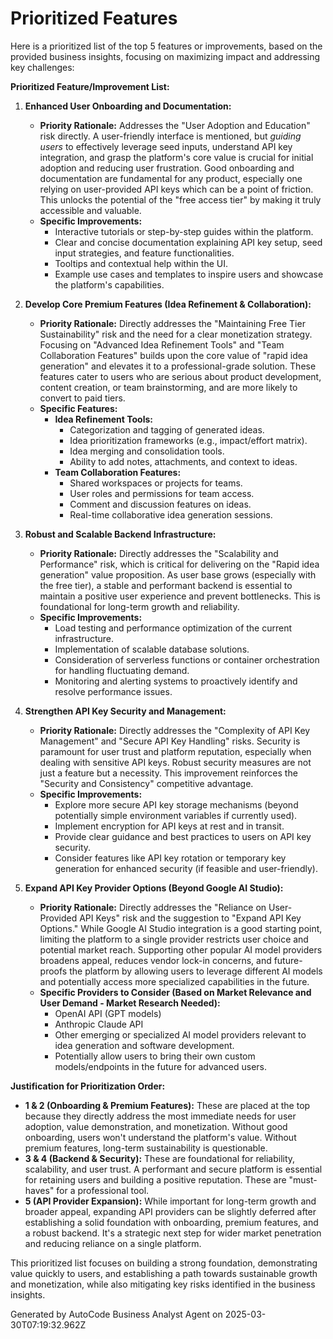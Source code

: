 # Prioritized Features

Here is a prioritized list of the top 5 features or improvements, based on the provided business insights, focusing on maximizing impact and addressing key challenges:

**Prioritized Feature/Improvement List:**

1.  **Enhanced User Onboarding and Documentation:**
    *   **Priority Rationale:**  Addresses the "User Adoption and Education" risk directly.  A user-friendly interface is mentioned, but *guiding users* to effectively leverage seed inputs, understand API key integration, and grasp the platform's core value is crucial for initial adoption and reducing user frustration.  Good onboarding and documentation are fundamental for any product, especially one relying on user-provided API keys which can be a point of friction. This unlocks the potential of the "free access tier" by making it truly accessible and valuable.
    *   **Specific Improvements:**
        *   Interactive tutorials or step-by-step guides within the platform.
        *   Clear and concise documentation explaining API key setup, seed input strategies, and feature functionalities.
        *   Tooltips and contextual help within the UI.
        *   Example use cases and templates to inspire users and showcase the platform's capabilities.

2.  **Develop Core Premium Features (Idea Refinement & Collaboration):**
    *   **Priority Rationale:** Directly addresses the "Maintaining Free Tier Sustainability" risk and the need for a clear monetization strategy.  Focusing on "Advanced Idea Refinement Tools" and "Team Collaboration Features" builds upon the core value of "rapid idea generation" and elevates it to a professional-grade solution.  These features cater to users who are serious about product development, content creation, or team brainstorming, and are more likely to convert to paid tiers.
    *   **Specific Features:**
        *   **Idea Refinement Tools:**
            *   Categorization and tagging of generated ideas.
            *   Idea prioritization frameworks (e.g., impact/effort matrix).
            *   Idea merging and consolidation tools.
            *   Ability to add notes, attachments, and context to ideas.
        *   **Team Collaboration Features:**
            *   Shared workspaces or projects for teams.
            *   User roles and permissions for team access.
            *   Comment and discussion features on ideas.
            *   Real-time collaborative idea generation sessions.

3.  **Robust and Scalable Backend Infrastructure:**
    *   **Priority Rationale:** Directly addresses the "Scalability and Performance" risk, which is critical for delivering on the "Rapid idea generation" value proposition.  As user base grows (especially with the free tier), a stable and performant backend is essential to maintain a positive user experience and prevent bottlenecks.  This is foundational for long-term growth and reliability.
    *   **Specific Improvements:**
        *   Load testing and performance optimization of the current infrastructure.
        *   Implementation of scalable database solutions.
        *   Consideration of serverless functions or container orchestration for handling fluctuating demand.
        *   Monitoring and alerting systems to proactively identify and resolve performance issues.

4.  **Strengthen API Key Security and Management:**
    *   **Priority Rationale:** Directly addresses the "Complexity of API Key Management" and "Secure API Key Handling" risks.  Security is paramount for user trust and platform reputation, especially when dealing with sensitive API keys.  Robust security measures are not just a feature but a necessity.  This improvement reinforces the "Security and Consistency" competitive advantage.
    *   **Specific Improvements:**
        *   Explore more secure API key storage mechanisms (beyond potentially simple environment variables if currently used).
        *   Implement encryption for API keys at rest and in transit.
        *   Provide clear guidance and best practices to users on API key security.
        *   Consider features like API key rotation or temporary key generation for enhanced security (if feasible and user-friendly).

5.  **Expand API Key Provider Options (Beyond Google AI Studio):**
    *   **Priority Rationale:** Directly addresses the "Reliance on User-Provided API Keys" risk and the suggestion to "Expand API Key Options." While Google AI Studio integration is a good starting point, limiting the platform to a single provider restricts user choice and potential market reach. Supporting other popular AI model providers broadens appeal, reduces vendor lock-in concerns, and future-proofs the platform by allowing users to leverage different AI models and potentially access more specialized capabilities in the future.
    *   **Specific Providers to Consider (Based on Market Relevance and User Demand - Market Research Needed):**
        *   OpenAI API (GPT models)
        *   Anthropic Claude API
        *   Other emerging or specialized AI model providers relevant to idea generation and software development.
        *   Potentially allow users to bring their own custom models/endpoints in the future for advanced users.

**Justification for Prioritization Order:**

*   **1 & 2 (Onboarding & Premium Features):** These are placed at the top because they directly address the most immediate needs for user adoption, value demonstration, and monetization.  Without good onboarding, users won't understand the platform's value. Without premium features, long-term sustainability is questionable.
*   **3 & 4 (Backend & Security):** These are foundational for reliability, scalability, and user trust.  A performant and secure platform is essential for retaining users and building a positive reputation.  These are "must-haves" for a professional tool.
*   **5 (API Provider Expansion):** While important for long-term growth and broader appeal, expanding API providers can be slightly deferred after establishing a solid foundation with onboarding, premium features, and a robust backend.  It's a strategic next step for wider market penetration and reducing reliance on a single platform.

This prioritized list focuses on building a strong foundation, demonstrating value quickly to users, and establishing a path towards sustainable growth and monetization, while also mitigating key risks identified in the business insights.

Generated by AutoCode Business Analyst Agent on 2025-03-30T07:19:32.962Z

